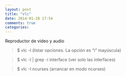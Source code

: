 ```yaml
---
layout: post
title: "vlc"
date: 2014-01-28 17:54
comments: true
categories: 
---
```

Reproductor de video y audio

>$ vlc -l  (listar opciones. La opción es “i” mayúscula)

>$ vlc -l | grep -i interface  (ver solo las interfaces)

>$ vlc -I ncurses (arrancar en modo ncurses)


